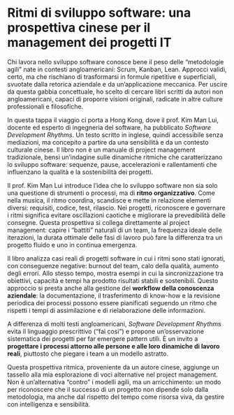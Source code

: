 # Ritmi di sviluppo software: una prospettiva cinese per il management dei progetti IT

Chi lavora nello sviluppo software conosce bene il peso delle “metodologie agili” nate in contesti angloamericani: Scrum, Kanban, Lean. Approcci validi, certo, ma che rischiano di trasformarsi in formule ripetitive e superficiali, svuotate dalla retorica aziendale e da un’applicazione meccanica. Per uscire da questa gabbia concettuale, ho scelto di cercare libri scritti da autori non angloamericani, capaci di proporre visioni originali, radicate in altre culture professionali e filosofiche.

In questa tappa il viaggio ci porta a Hong Kong, dove il prof. Kim Man Lui, docente ed esperto di ingegneria del software, ha pubblicato *Software Development Rhythms*. Un testo scritto in inglese, quindi accessibile senza mediazioni, ma concepito a partire da una sensibilità e da un contesto culturale cinese. Il libro non è un manuale di project management tradizionale, bensì un’indagine sulle dinamiche ritmiche che caratterizzano lo sviluppo software: sequenze, pause, accelerazioni e rallentamenti che influenzano la qualità e la sostenibilità dei progetti.

Il prof. Kim Man Lui introduce l’idea che lo sviluppo software non sia solo una questione di strumenti o processi, ma di **ritmo organizzativo**. Come nella musica, il ritmo coordina, scandisce e mette in relazione elementi diversi: requisiti, codice, test, rilascio. Nei progetti, riconoscere e governare i ritmi significa evitare oscillazioni caotiche e migliorare la prevedibilità delle consegne. Questa prospettiva si collega direttamente al project management: capire i “battiti” naturali di un team, la frequenza ideale delle iterazioni, la durata ottimale delle fasi di lavoro può fare la differenza tra un progetto fluido e uno in continua emergenza.

Il libro analizza casi reali di progetti software in cui i ritmi sono stati ignorati, con conseguenze negative: burnout del team, calo della qualità, aumento degli errori. Allo stesso tempo, mostra esempi in cui la sincronizzazione tra obiettivi, capacità e tempi ha prodotto risultati stabili e sostenibili. Questo approccio si presta anche alla gestione dei **workflow della conoscenza aziendale**: la documentazione, il trasferimento di know-how e la revisione periodica dei processi possono essere pianificati seguendo un ritmo che rispetti i tempi di assimilazione e di rielaborazione delle informazioni.

A differenza di molti testi angloamericani, *Software Development Rhythms* evita il linguaggio prescrittivo (“fai così”) e propone un’osservazione sistematica dei progetti per far emergere pattern utili. È un invito a **progettare i processi attorno alle persone e alle loro dinamiche di lavoro reali**, piuttosto che piegare i team a un modello astratto.

Questa prospettiva ritmica, proveniente da un autore cinese, aggiunge un tassello alla mia esplorazione di voci alternative nel project management. Non è un’alternativa “contro” i modelli agili, ma un arricchimento: un modo per riconoscere che il successo di un progetto non dipende solo dalla metodologia, ma anche dal rispetto del tempo come risorsa viva, da gestire con intelligenza e sensibilità.
